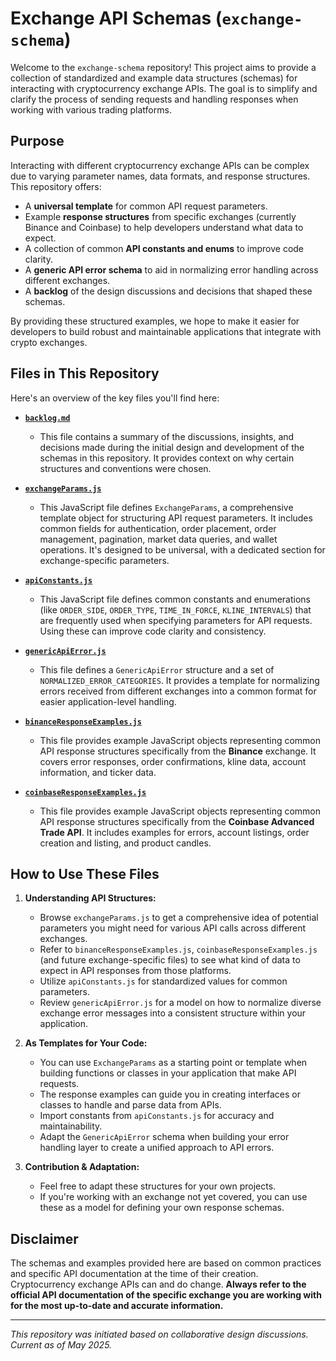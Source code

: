 # Exchange API Schemas (`exchange-schema`)

Welcome to the `exchange-schema` repository! This project aims to provide a collection of standardized and example data structures (schemas) for interacting with cryptocurrency exchange APIs. The goal is to simplify and clarify the process of sending requests and handling responses when working with various trading platforms.

## Purpose

Interacting with different cryptocurrency exchange APIs can be complex due to varying parameter names, data formats, and response structures. This repository offers:

* A **universal template** for common API request parameters.
* Example **response structures** from specific exchanges (currently Binance and Coinbase) to help developers understand what data to expect.
* A collection of common **API constants and enums** to improve code clarity.
* A **generic API error schema** to aid in normalizing error handling across different exchanges.
* A **backlog** of the design discussions and decisions that shaped these schemas.

By providing these structured examples, we hope to make it easier for developers to build robust and maintainable applications that integrate with crypto exchanges.

## Files in This Repository

Here's an overview of the key files you'll find here:

* **[`backlog.md`](./backlog.md)**
    * This file contains a summary of the discussions, insights, and decisions made during the initial design and development of the schemas in this repository. It provides context on why certain structures and conventions were chosen.

* **[`exchangeParams.js`](./exchangeParams.js)**
    * This JavaScript file defines `ExchangeParams`, a comprehensive template object for structuring API request parameters. It includes common fields for authentication, order placement, order management, pagination, market data queries, and wallet operations. It's designed to be universal, with a dedicated section for exchange-specific parameters.

* **[`apiConstants.js`](./apiConstants.js)**
    * This JavaScript file defines common constants and enumerations (like `ORDER_SIDE`, `ORDER_TYPE`, `TIME_IN_FORCE`, `KLINE_INTERVALS`) that are frequently used when specifying parameters for API requests. Using these can improve code clarity and consistency.

* **[`genericApiError.js`](./genericApiError.js)**
    * This file defines a `GenericApiError` structure and a set of `NORMALIZED_ERROR_CATEGORIES`. It provides a template for normalizing errors received from different exchanges into a common format for easier application-level handling.

* **[`binanceResponseExamples.js`](./binanceResponseExamples.js)**
    * This file provides example JavaScript objects representing common API response structures specifically from the **Binance** exchange. It covers error responses, order confirmations, kline data, account information, and ticker data.

* **[`coinbaseResponseExamples.js`](./coinbaseResponseExamples.js)**
    * This file provides example JavaScript objects representing common API response structures specifically from the **Coinbase Advanced Trade API**. It includes examples for errors, account listings, order creation and listing, and product candles.

## How to Use These Files

1.  **Understanding API Structures:**
    * Browse `exchangeParams.js` to get a comprehensive idea of potential parameters you might need for various API calls across different exchanges.
    * Refer to `binanceResponseExamples.js`, `coinbaseResponseExamples.js` (and future exchange-specific files) to see what kind of data to expect in API responses from those platforms.
    * Utilize `apiConstants.js` for standardized values for common parameters.
    * Review `genericApiError.js` for a model on how to normalize diverse exchange error messages into a consistent structure within your application.

2.  **As Templates for Your Code:**
    * You can use `ExchangeParams` as a starting point or template when building functions or classes in your application that make API requests.
    * The response examples can guide you in creating interfaces or classes to handle and parse data from APIs.
    * Import constants from `apiConstants.js` for accuracy and maintainability.
    * Adapt the `GenericApiError` schema when building your error handling layer to create a unified approach to API errors.

3.  **Contribution & Adaptation:**
    * Feel free to adapt these structures for your own projects.
    * If you're working with an exchange not yet covered, you can use these as a model for defining your own response schemas.

## Disclaimer

The schemas and examples provided here are based on common practices and specific API documentation at the time of their creation. Cryptocurrency exchange APIs can and do change. **Always refer to the official API documentation of the specific exchange you are working with for the most up-to-date and accurate information.**

---

*This repository was initiated based on collaborative design discussions. Current as of May 2025.*
